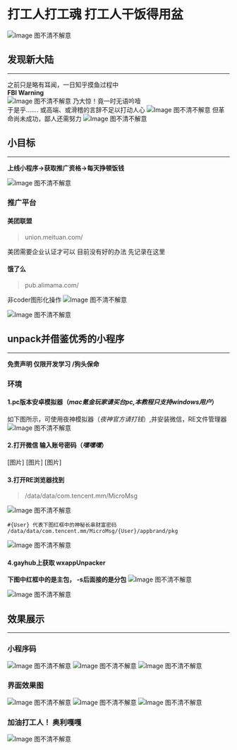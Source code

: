 # 打工人打工魂 打工人干饭得用盆
![Image 图不清不解意](./img/fgx.jpg)
## 发现新大陆
---
之前只是略有耳闻，一日知乎摸鱼过程中  
**FBI Warning**  
![Image 图不清不解意](./img/zh.jpg)
乃大惊！竟一时无语吟噎  
于是乎....... 或高端、或滑稽的言辞不足以打动人心
![Image 图不清不解意](./img/xdl-tgxg.jpg)
但革命尚未成功，鄙人还需努力
![Image 图不清不解意](./img/fgx.jpg)
## 小目标
---

**上线小程序->获取推广资格->每天挣顿饭钱**

![Image 图不清不解意](./img/fgx.jpg)
### 推广平台

#### 美团联盟

> union.meituan.com/  

美团需要企业认证才可以 目前没有好的办法 先记录在这里

#### 饿了么

>pub.alimama.com/

非coder图形化操作
![Image 图不清不解意](./img/ele-tgxg.jpg)

![Image 图不清不解意](./img/fgx.jpg)
## unpack并借鉴优秀的小程序
---
**免责声明 仅限开发学习 /狗头保命**

### 环境
#### 1.pc版本安卓模拟器（_mac氪金玩家请买台pc,本教程只支持windows用户_）
如下图所示，可使用夜神模拟器（_夜神官方请打钱_）,并安装微信，RE文件管理器
![Image 图不清不解意](./img/hj-ys.jpg)
#### 2.打开微信 输入账号密码（_嘿嘿嘿_）
[图片]
[图片]
[图片]
#### 3.打开RE浏览器找到 
>/data/data/com.tencent.mm/MicroMsg

![Image 图不清不解意](./img/hj-3.jpg)
```
#{User} 代表下图红框中的神秘长串财富密码
/data/data/com.tencent.mm/MicroMsg/{User}/appbrand/pkg
```
![Image 图不清不解意](./img/hj-3-2.jpg)
#### 4.gayhub上获取 wxappUnpacker
**下图中红框中的是主包， -s后面接的是分包**
![Image 图不清不解意](./img/hj-3-3.jpg)

![Image 图不清不解意](./img/fgx.jpg)

## 效果展示
---
### 小程序码
![Image 图不清不解意](./img/xcxm.jpg)
![Image 图不清不解意](./img/xcxm.jpg)
![Image 图不清不解意](./img/xcxm.jpg)
### 界面效果图
![Image 图不清不解意](./img/xcxxg1.jpg)
![Image 图不清不解意](./img/xcxxg2.jpg)
![Image 图不清不解意](./img/elexg.jpg)


### 加油打工人！ 奥利嘎嘎
![Image 图不清不解意](./img/xcxss.jpg)